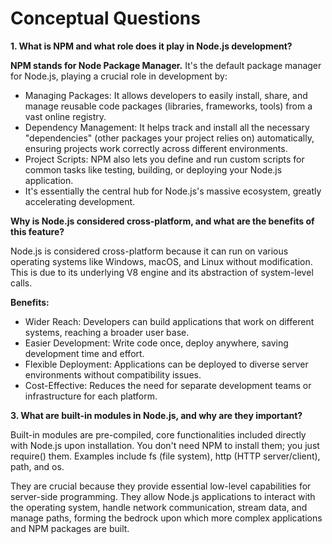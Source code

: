 # Conceptual Questions

**1. What is NPM and what role does it play in Node.js development?**

**NPM stands for Node Package Manager.**
It's the default package manager for Node.js, playing a crucial role in development by:

- Managing Packages: It allows developers to easily install, share, and manage reusable code packages (libraries, frameworks, tools) from a vast online registry.
- Dependency Management: It helps track and install all the necessary "dependencies" (other packages your project relies on) automatically, ensuring projects work correctly across different environments.
- Project Scripts: NPM also lets you define and run custom scripts for common tasks like testing, building, or deploying your Node.js application.
- It's essentially the central hub for Node.js's massive ecosystem, greatly accelerating development.

**Why is Node.js considered cross-platform, and what are the benefits of this feature?**

Node.js is considered cross-platform because it can run on various operating systems like Windows, macOS, and Linux without modification. This is due to its underlying V8 engine and its abstraction of system-level calls.

**Benefits:**

- Wider Reach: Developers can build applications that work on different systems, reaching a broader user base.
- Easier Development: Write code once, deploy anywhere, saving development time and effort.
- Flexible Deployment: Applications can be deployed to diverse server environments without compatibility issues.
- Cost-Effective: Reduces the need for separate development teams or infrastructure for each platform.

**3. What are built-in modules in Node.js, and why are they important?**

Built-in modules are pre-compiled, core functionalities included directly with Node.js upon installation. You don't need NPM to install them; you just require() them. Examples include fs (file system), http (HTTP server/client), path, and os.


They are crucial because they provide essential low-level capabilities for server-side programming. They allow Node.js applications to interact with the operating system, handle network communication, stream data, and manage paths, forming the bedrock upon which more complex applications and NPM packages are built.

